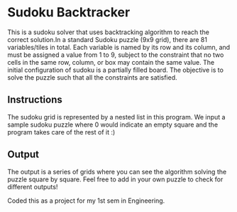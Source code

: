 # Sudoku Backtracker
This is a sudoku solver that uses backtracking algorithm to reach the correct
solution.In a standard Sudoku puzzle (9x9 grid), there are 81 variables/tiles in
total. Each variable is named by its row and its column, and must be assigned a
value from 1 to 9, subject to the constraint that no two cells in the same row,
column, or box may contain the same value. The initial configuration of sudoku is a
partially filled board. The objective is to solve the puzzle such that all the
constraints are satisfied.
 
## Instructions
The sudoku grid is represented by a nested list in this program. We input a sample
sudoku puzzle where 0 would indicate an empty square and the program takes care of
the rest of it :)

## Output
The output is a series of grids where you can see the algorithm solving the puzzle
square by square. Feel free to add in your own puzzle to check for different
outputs!


Coded this as a project for my 1st sem in Engineering. 
